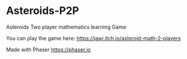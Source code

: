 # Asteroids-P2P
Asteroids Two player mathematics learning Game  

You can play the game here: https://jawi.itch.io/asteroid-math-2-players

Made with Phaser
https://phaser.io
